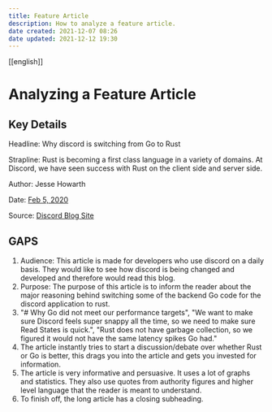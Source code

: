 ```yaml
---
title: Feature Article
description: How to analyze a feature article.
date created: 2021-12-07 08:26
date updated: 2021-12-12 19:30
---
```

[[english]] 

# Analyzing a Feature Article

## Key Details

Headline: Why discord is switching from Go to Rust

Strapline: Rust is becoming a first class language in a variety of domains. At Discord, we have seen success with Rust on the client side and server side.

Author: Jesse Howarth

Date: [Feb 5, 2020](https://blog.discord.com/why-discord-is-switching-from-go-to-rust-a190bbca2b1f?source=post_page-----a190bbca2b1f-----------------------------------)

Source: [Discord Blog Site](https://blog.discord.com/why-discord-is-switching-from-go-to-rust-a190bbca2b1f)

## GAPS

1. Audience: This article is made for developers who use discord on a daily basis. They would like to see how discord is being changed and developed and therefore would read this blog.
2. Purpose: The purpose of this article is to inform the reader about the major reasoning behind switching some of the backend Go code for the discord application to rust.
3. "# Why Go did not meet our performance targets", "We want to make sure Discord feels super snappy all the time, so we need to make sure Read States is quick.", "Rust does not have garbage collection, so we figured it would not have the same latency spikes Go had."
4. The article instantly tries to start a discussion/debate over whether Rust or Go is better, this drags you into the article and gets you invested for information.
5. The article is very informative and persuasive. It uses a lot of graphs and statistics. They also use quotes from authority figures and higher level language that the reader is meant to understand.
6. To finish off, the long article has a closing subheading.
